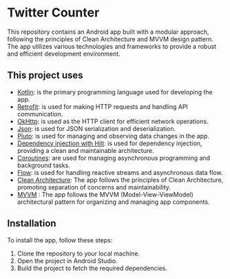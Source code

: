 
# Twitter Counter
This repository contains an Android app built with a modular approach, following the principles of Clean Architecture and MVVM design pattern. The app utilizes various technologies and frameworks to provide a robust and efficient development environment.

## This project uses
- [Kotlin](https://developer.android.com/kotlin): is the primary programming language used
  for developing the app.
- [Retrofit](http://square.github.io/retrofit/): is used for making HTTP requests and
  handling API communication.
- [OkHttp](https://square.github.io/okhttp/): is used as the HTTP client for efficient
  network operations.
- [Json](https://github.com/google/gson): is used for JSON serialization and deserialization.
- [Pluto](https://github.com/androidPluto/pluto): is used for managing and observing data
  changes in the app.
- [Dependency injection with Hilt](https://developer.android.com/training/dependency-injection/hilt-android):
  is used for dependency injection, providing a clean and maintainable architecture.
- [Coroutines](https://developer.android.com/kotlin/coroutines): are used for managing
  asynchronous programming and background tasks.
- [Flow](https://developer.android.com/kotlin/flow): is used for handling reactive streams and
  asynchronous data flow.
- [Clean Architecture](https://betterprogramming.pub/the-real-clean-architecture-in-android-part-1-s-o-l-i-d-6a661b103451):
  The app follows the principles of Clean Architecture, promoting separation
  of concerns and maintainability.
- [MVVM](https://www.digitalocean.com/community/tutorials/android-mvvm-design-pattern) : The app
  follows the MVVM (Model-View-ViewModel) architectural pattern for organizing and
  managing app components.
  
## Installation
To install the app, follow these steps:

1. Clone the repository to your local machine.
2. Open the project in Android Studio.
3. Build the project to fetch the required dependencies.
